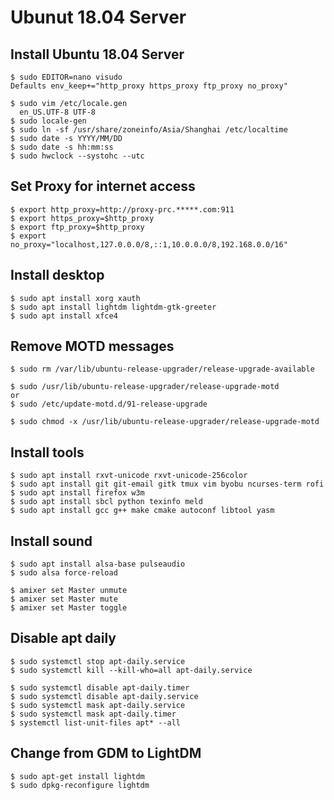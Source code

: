 Ubunut 18.04 Server
===================

## Install Ubuntu 18.04 Server

    $ sudo EDITOR=nano visudo
    Defaults env_keep+="http_proxy https_proxy ftp_proxy no_proxy"

    $ sudo vim /etc/locale.gen
      en_US.UTF-8 UTF-8
    $ sudo locale-gen
    $ sudo ln -sf /usr/share/zoneinfo/Asia/Shanghai /etc/localtime
    $ sudo date -s YYYY/MM/DD
    $ sudo date -s hh:mm:ss
    $ sudo hwclock --systohc --utc

## Set Proxy for internet access

    $ export http_proxy=http://proxy-prc.*****.com:911
    $ export https_proxy=$http_proxy
    $ export ftp_proxy=$http_proxy
    $ export no_proxy="localhost,127.0.0.0/8,::1,10.0.0.0/8,192.168.0.0/16"

## Install desktop

    $ sudo apt install xorg xauth
    $ sudo apt install lightdm lightdm-gtk-greeter
    $ sudo apt install xfce4

## Remove MOTD messages

    $ sudo rm /var/lib/ubuntu-release-upgrader/release-upgrade-available

    $ sudo /usr/lib/ubuntu-release-upgrader/release-upgrade-motd
    or
    $ sudo /etc/update-motd.d/91-release-upgrade

    $ sudo chmod -x /usr/lib/ubuntu-release-upgrader/release-upgrade-motd

## Install tools

    $ sudo apt install rxvt-unicode rxvt-unicode-256color
    $ sudo apt install git git-email gitk tmux vim byobu ncurses-term rofi
    $ sudo apt install firefox w3m
    $ sudo apt install sbcl python texinfo meld
    $ sudo apt install gcc g++ make cmake autoconf libtool yasm

## Install sound

    $ sudo apt install alsa-base pulseaudio
    $ sudo alsa force-reload

    $ amixer set Master unmute
    $ amixer set Master mute
    $ amixer set Master toggle

## Disable apt daily

    $ sudo systemctl stop apt-daily.service
    $ sudo systemctl kill --kill-who=all apt-daily.service

    $ sudo systemctl disable apt-daily.timer
    $ sudo systemctl disable apt-daily.service
    $ sudo systemctl mask apt-daily.service
    $ sudo systemctl mask apt-daily.timer
    $ systemctl list-unit-files apt* --all

## Change from GDM to LightDM

    $ sudo apt-get install lightdm
    $ sudo dpkg-reconfigure lightdm
